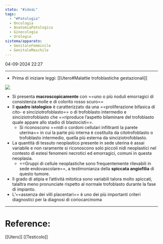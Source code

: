 ```yaml
---
stato: "#ideaL"
tags:
  - "#Patologia"
  - Oncologia
  - AnatomiaPatologica
  - Ginecologia
  - Urologia
sistema/apparato:
  - GenitaleFemminile
  - GenitaleMaschile
---
```

04-09-2024 22:27

--- 
- Prima di iniziare leggi: [[Utero#Malattie trofoblastiche gestazionali]]



![](https://i.imgur.com/MPG1xoy.png)

- Si presenta **macroscopicamente** con ==uno o più noduli emorragici di consistenza molle e di colorito rosso scuro==
- Il **quadro istologico** è caratterizzato da una ==proliferazione bifasica di cito- e sinciziotrofoblasto== o di trofoblasto intermedio e sinciziotrofoblasto che ==riproduce l’aspetto bilaminare del trofoblasto quale appare allo stadio di blastocisti==.
	- Si riconoscono ==nidi o cordoni cellulari infiltranti la parete uterina== in cui la parte più interna è costituita da citotrofoblasto o trofoblasto intermedio, quella più esterna da sinciziotrofoblasto. 
- La quantità di tessuto neoplastico presente in sede uterina è assai variabile e non raramente si riconoscono solo piccoli nidi neoplastici nel contesto di estesi fenomeni necrotici ed emorragici, comuni in questa neoplasia.
	- ==Gruppi di cellule neoplastiche sono frequentemente rilevabili in sede endovascolare==, a testimonianza della **spiccata angiofilia** di questo tumore. 
- Il grado di atipia e l’attività mitotica sono variabili talora molto spiccati, talaltra meno pronunciate rispetto al normale trofoblasto durante la fase di impianto. 
- L’==assenza dei villi placentari== è uno dei più importanti criteri diagnostici per la diagnosi di coriocarcinoma








--- 
# Reference:
[[Utero]]
[[Testicolo]]
